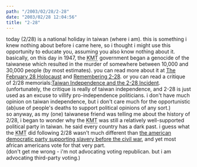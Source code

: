 ```yaml
---
path: "/2003/02/28/2-28" 
date: "2003/02/28 12:04:56" 
title: "2-28" 
---
```

today (2/28) is a national holiday in taiwan (where i am). this is something i knew nothing about before i came here, so i thought i might use this opportunity to educate you, assuming you also know nothing about it. basically, on this day in 1947, the <abbr title="Kuomintang">KMT</abbr> government began a genocide of the taiwanese which resulted in the murder of somewhere between 10,000 and 30,000 people (by most estimates). you can read more about it at <a href="http://www.uta.edu/accounting/faculty/tsay/feb28hd.htm">The February 28 Holocaust</a> and <a href="http://www.taiwandc.org/228-intr.htm">Remembering 2-28</a>. or you can read a critique of 2/28 memorials:<a href="http://www.antiwar.com/chu/c022500.html">Taiwan Independence and the 2-28 Incident</a>.<br>(unfortunately, the critique is really of taiwan independence, and 2-28 is just used as an excuse to villify pro-independence politicians. i don't have much opinion on taiwan independence, but i don't care much for the opportunistic (ab)use of people's deaths to support political opinions of any sort.)<br>so anyway, as my (one) taiwanese friend was telling me about the history of 2/28, i began to wonder why the <abbr title="Kuomintang">KMT</abbr> was still a relatively well-supported political party in taiwan. he said every country has a dark past. i guess what the <abbr title="Kuomintang">KMT</abbr> did following 2/28 wasn't much different than <a href="http://students.washington.edu/right/11-13-01/parties.htm">the american democratic  party supporting slavery before the civil war</a>, and yet most african americans vote for that very part.<br>(don't get me wrong - i'm not advocating voting republican. but i am advocating third-party voting.)